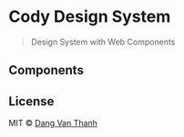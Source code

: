 # Cody Design System

> Design System with Web Components

## Components


## License

MIT © [Dang Van Thanh](https://dangthanh.org)
